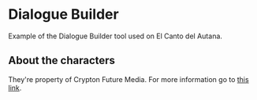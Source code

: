 Dialogue Builder
================

Example of the Dialogue Builder tool used on El Canto del Autana.


About the characters
--------------------

They're property of Crypton Future Media. For more information go to [this link](http://piapro.net/en_for_creators.html).